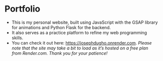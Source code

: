 # Portfolio
 
- This is my personal website, built using JavaScript with the GSAP library for animations and Python Flask for the backend.
- It also serves as a practice platform to refine my web programming skills.
- You can check it out here: https://josephdugho.onrender.com.
_Please note that the site may take a bit to load as it’s hosted on a free plan from Render.com. Thank you for your patience!_